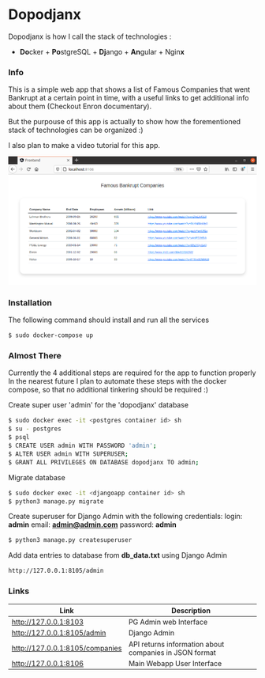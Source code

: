 # Dopodjanx

Dopodjanx is how I call the stack of technologies :

- **Do**cker + **Po**stgreSQL + **Dj**ango + **An**gular + Ngin**x**

### Info
This is a simple web app that shows a list of Famous Companies that went Bankrupt at a certain point in time,
with a useful links to get additional info about them (Checkout Enron documentary).

But the purpouse of this app is actually to show how the forementioned stack of technologies can be organized :)

I also plan to make a video tutorial for this app.

![N|Solid](https://github.com/ViktorYeah/Dopodjanx/blob/master/screenshot.png)

### Installation
The following command should install and run all the services 
```sh
$ sudo docker-compose up
```

### Almost There
Currently the 4 additional steps are required for the app to function properly
In the nearest future I plan to automate these steps with the docker compose, so that no additional tinkering should be required :) 

Create super user 'admin' for the 'dopodjanx' database
```sh
$ sudo docker exec -it <postgres container id> sh
$ su - postgres
$ psql
$ CREATE USER admin WITH PASSWORD 'admin';
$ ALTER USER admin WITH SUPERUSER;
$ GRANT ALL PRIVILEGES ON DATABASE dopodjanx TO admin;
```

Migrate database
```sh
$ sudo docker exec -it <djangoapp container id> sh
$ python3 manage.py migrate
```
Create superuser for Django Admin with the following credentials:
login: **admin**
email: **admin@admin.com**
password: **admin**
```sh
$ python3 manage.py createsuperuser
```
Add data entries to database from **db_data.txt** using Django Admin
```sh
http://127.0.0.1:8105/admin
```
### Links

| Link | Description |
| ------ | ------ |
| http://127.0.0.1:8103 | PG Admin web Interface |
| http://127.0.0.1:8105/admin | Django Admin |
| http://127.0.0.1:8105/companies | API returns information about companies in JSON format |
| http://127.0.0.1:8106 | Main Webapp User Interface |
